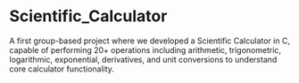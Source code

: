 # Scientific_Calculator
A first group-based project where we developed a Scientific Calculator in C, capable of performing 20+ operations including arithmetic, trigonometric, logarithmic, exponential, derivatives, and unit conversions to understand core calculator functionality.

